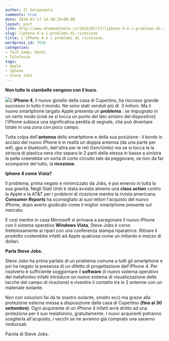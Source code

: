 ```yaml
---
author: Il Gorgonauta
comments: true
date: 2010-07-17 14:30:35+00:00
layout: post
link: http://www.atomodelmale.it/2010/07/17/liphone-4-e-i-problemi-di-ricezione/
slug: liphone-4-e-i-problemi-di-ricezione
title: L'iPhone 4 e i problemi di ricezione.
wordpress_id: 7636
categories:
- Tech &amp; Hacks
- Telefonia
tags:
- Apple
- Iphone
- Steve Jobs
---
```


**Non tutte le ciambelle vengono con il buco.**

![](http://www.atomodelmale.it/wp-content/uploads/2010/07/500x_iphone-dead-spot-300x180.jpg)L'**iPhone 4**, il nuovo gioiello della casa di Cupertino, ha riscosso grande successo in tutto il mondo. Ne sono stati venduti più di  3 milioni. Ma il nuovo smartphone targato Apple presenta un **problema** : se impugnato in un certo modo (cioè se si tocca un punto del lato sinistro del dispositivo) l'iPhone subisce una significativa perdita di segnale, che può diventare totale in una zona con poco campo.

Tutta colpa dell'**antenna** dello smartphone e della sua posizione : il bordo in acciaio del nuovo iPhone è in realtà un doppia antenna (da una parte per wifi, gps e bluetooth, dall'altra per le reti Gsm/Umts) ma se si tocca la la striscia di plastica nera che separa le 2 parti della stessa in basso a sinistra la pelle creerebbe un sorta di corto circuito tale da peggiorare, se non da far scomparire del tutto, la **ricezione**.

**Iphone 4 come Vista?**

Il problema, prima negato e minimizzato da Jobs, è poi emerso in tutta la sua gravità. Negli Stati Uniti è stata avviata almeno una **class action** contro la Apple e la AT&T per i problemi di ricezione mentre la rivista americana **_Consumer Reports_** ha sconsigliato ai suoi lettori l'acquisto del nuovo iPhone, dopo averlo giudicato come il miglior smartphone presente sul mercato.

E così mentre in casa Microsoft si arrivava a paragonare il nuovo iPhone con il sistema operativo **Windows Vista**, Steve Jobs è corso frettolosamente ai ripari con una conferenza stampa riparatrice. Ritirare il prodotto costerebbe infatti ad Apple qualcosa come un miliardo e mezzo di dollari.
<!-- more -->



**Parla Steve Jobs.**

Steve Jobs ha prima parlato di un problema comune a tutti gli smartphone e poi ha negato la presenza di un difetto di progettazione dell'iPhone 4. Per risolverlo è sufficiente soggiornare il **software** (il nuovo sistema operativo del melafonino infatti introduce un nuovo sistema di visualizzazione delle tacche del campo di  ricezione) e rivestire il contatto tra le 2 antenne con un materiale isolante.

Non con soluzioni fai da te (nastro isolante, smalto ecc) ma grazie alla protezione esterna messa a disposizione dalla casa di Cupertino **(fino al 30 settembre)**. Ogni acquirente di un iPhone 4 infatti avrà diritto ad una protezione per il suo melafonino, gratuitamente. I nuovi acquirenti potranno sceglierla all'acquisto, i vecchi se ne avranno già comprato una saranno rimborsati.

Parola di Steve Jobs.
